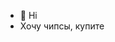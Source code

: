 - 👋 Hi
- Хочу чипсы, купите
<!---
ilmirim/ilmirim is a ✨ special ✨ repository because its `README.md` (this file) appears on your GitHub profile.
You can click the Preview link to take a look at your changes.
--->
